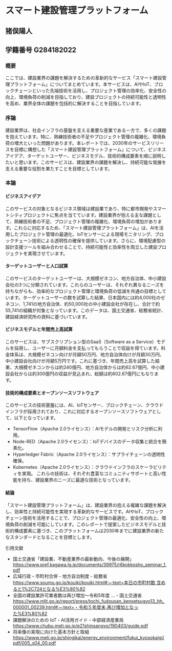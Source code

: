 # スマート建設管理プラットフォーム
## 猪俣陽人
## 学籍番号 G284182022

### 概要
ここでは、建設業界の課題を解決するための革新的なサービス「スマート建設管理プラットフォーム」についてまとめています。本サービスは、AIやIoT、ブロックチェーンといった先端技術を活用し、プロジェクト管理の効率化、安全性の向上、環境負荷の削減を目指しており、建設プロジェクトの持続可能性と透明性を高め、業界全体の課題を包括的に解決することを目指しています。

### 序論
建設業界は、社会インフラの基盤を支える重要な産業である一方で、多くの課題を抱えています。特に、熟練技術者の不足やプロジェクト管理の複雑化、環境負荷の増大といった問題があります。本レポートでは、2030年のサービスリリースを目標に構想した「スマート建設管理プラットフォーム」について、ビジネスアイデア、ターゲットユーザー、ビジネスモデル、技術的構成要素を順に説明したいと思います。このサービスは、建設業界の課題を解決し、持続可能な発展を支える重要な役割を果たすことを目標としています。

### 本論
#### ビジネスアイデア
このサービスの対象となるビジネス領域は建設業であり、特に都市開発やスマートシティプロジェクトに焦点を当てています。建設業界が抱える主な課題として、熟練技術者の不足、プロジェクト管理の複雑化、環境負荷の増加があります。これらに対応するため、「スマート建設管理プラットフォーム」は、AIを活用したプロジェクト管理の最適化、IoTセンサーによる現場モニタリング、ブロックチェーン技術による透明性の確保を提供しています。さらに、環境配慮型の設計支援ツールを組み合わせることで、持続可能性と効率性を両立した建設プロジェクトを実現させています。

#### ターゲットユーザーと人口試算
このサービスのターゲットユーザーは、大規模ゼネコン、地方自治体、中小建設会社の3つに分類されています。これらのユーザーは、それぞれ異なるニーズを持ちながらも、効率的なプロジェクト管理と環境負荷の低減を共通の目標としています。ターゲットユーザーの数を試算した結果、日本国内には約4,000社のゼネコン、1,741の地方自治体、約50,000社の中小建設会社が存在し、合計で約55,741の組織が対象となっています。このデータは、国土交通省、総務省統計、建設経済研究所の資料に基づいています。

#### ビジネスモデルと年間売上高試算
このサービスは、サブスクリプション型のSaaS（Software as a Service）モデルを採用し、ユーザーに月額料金を支払ってもらうことで収益を得ています。料金体系は、大規模ゼネコン向けが月額50万円、地方自治体向けが月額30万円、中小建設会社向けが月額5万円です。これに基づき、年間売上高を試算した結果、大規模ゼネコンからは約240億円、地方自治体からは約62.67億円、中小建設会社からは約300億円の収益が見込まれ、総額は約602.67億円にもなります。

#### 技術的構成要素とオープンソースソフトウェア
このサービスの技術基盤には、AI、IoTセンサー、ブロックチェーン、クラウドインフラが採用されており、これに対応するオープンソースソフトウェアとして、以下となっています。
* TensorFlow（Apache 2.0ライセンス）：AIモデルの開発とリスク分析に利用。
* Node-RED（Apache 2.0ライセンス）：IoTデバイスのデータ収集と統合を簡素化。
* Hyperledger Fabric（Apache 2.0ライセンス）：サプライチェーンの透明性確保。
* Kubernetes（Apache 2.0ライセンス）：クラウドインフラのスケーラビリティを実現。
これらの技術は、それぞれ豊富なコミュニティサポートと高い性能を持ち、建設業界のニーズに最適な技術となっています。

#### 結論
「スマート建設管理プラットフォーム」は、建設業界の抱える複雑な課題を解決し、効率性と持続可能性を実現する革新的なサービスです。AIやIoT、ブロックチェーン技術を活用することで、プロジェクト管理の最適化、安全性の向上、環境負荷の削減を可能にしています。このレポートで提案したビジネスモデルと技術的構成要素に基づき、このプラットフォームは2030年までに建設業界の新たなスタンダードとなることを目標とします。

引用文献
* 国土交通省「建設業、不動産業界の最新動向、今後の展開」
https://www.pref.kagawa.lg.jp/documents/39975/r6kokkosho_seminar_1.pdf
* 広域行政・市町村合併 - 地方自治制度 - 総務省
https://www.soumu.go.jp/kouiki/kouiki.html#:~:text=本日の市町村数,含めると1%2C724となる%E3%80%82
* 全国の建設業許可業者数は再び増加～令和5年度 ... - 国土交通省
https://www.mlit.go.jp/report/press/tochi_fudousan_kensetsugyo13_hh_000001_00239.html#:~:text=・令和５年度末,再び増加となった%E3%80%82
* 課題解決のための IoT・AI活用ガイド - 中部経済産業局
https://www.chubu.meti.go.jp/e21shinsangyo/190403/guide.pdf
* 将来像の実現に向けた基本⽅針と取組
https://www.meti.go.jp/shingikai/energy_environment/fukui_kyosokaigi/pdf/005_s04_00.pdf
